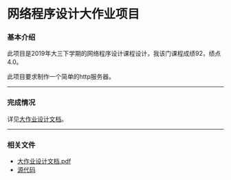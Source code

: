 #  网络程序设计大作业项目

### 基本介绍
此项目是2019年大三下学期的网络程序设计课程设计，我该门课程成绩92，绩点4.0。

此项目要求制作一个简单的http服务器。



***
### 完成情况

详见[大作业设计文档](./大作业设计文档.pdf)。

***
### 相关文件
- [大作业设计文档.pdf](./大作业设计文档.pdf)
- [源代码](./myhttpd/)
